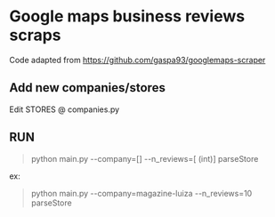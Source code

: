 # Google maps business reviews scraps

Code adapted from https://github.com/gaspa93/googlemaps-scraper

## Add new companies/stores
Edit STORES @ companies.py

## RUN

> python main.py --company=[<!COMPANY NAME!>] --n_reviews=[<!NUMBER OF REVIEWS!> (int)] parseStore

ex:
> python main.py --company=magazine-luiza --n_reviews=10 parseStore
